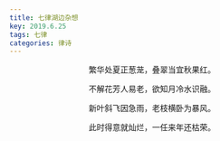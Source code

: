 ```yaml
---
title: 七律湖边杂想
key: 2019.6.25
tags: 七律
categories: 律诗
---
```


<p align="center">繁华处夏正葱茏，叠翠当宜秋果红。
</p>
<p align="center">不解花芳人易老，欲知月冷水识融。
</p>
<p align="center">新叶斜飞因急雨，老枝横卧为暴风。
</p>
<p align="center">此时得意就灿烂，一任来年还枯荣。
</p>
